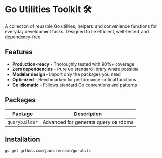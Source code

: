 # Go Utilities Toolkit 🛠️

A collection of reusable Go utilities, helpers, and convenience functions for everyday development tasks. 
Designed to be efficient, well-tested, and dependency-free.

## Features

- **Production-ready** - Thoroughly tested with 90%+ coverage
- **Zero dependencies** - Pure Go standard library where possible
- **Modular design** - Import only the packages you need
- **Optimized** - Benchmarked for performance-critical functions
- **Go idiomatic** - Follows standard Go conventions and patterns

## Packages

| Package          | Description                          |
|------------------|--------------------------------------|
| `querybuilder`   | Advanced for generate query on rdbms |


## Installation

```bash
go get github.com/yourusername/go-utils
